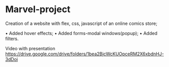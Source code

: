 # Marvel-project
Creation of a website with flex, css, javascript of an online comics store;                          
                       
•	Added hover effects; 
•	Added forms-modal windows(popup);
•	Added filters. 

Video with presentation
https://drive.google.com/drive/folders/1bea2BjcWcKUOpceRM2X6xbdnHJ-3dDoi
